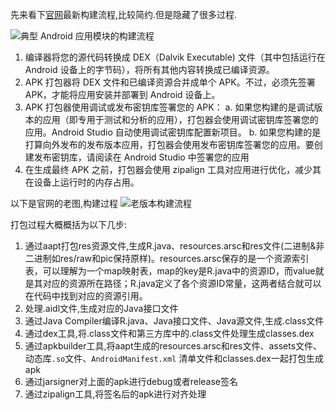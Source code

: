 
先来看下[官网](https://developer.android.com/studio/build/index.html?hl=zh-cn#build-process)最新构建流程,比较简约.但是隐藏了很多过程.

![典型 Android 应用模块的构建流程](https://raw.githubusercontent.com/xfhy/Android-Notes/master/Images/%E5%85%B8%E5%9E%8BAndroid%E5%BA%94%E7%94%A8%E6%A8%A1%E5%9D%97%E7%9A%84%E6%9E%84%E5%BB%BA%E6%B5%81%E7%A8%8B.png)

1. 编译器将您的源代码转换成 DEX（Dalvik Executable) 文件（其中包括运行在 Android 设备上的字节码），将所有其他内容转换成已编译资源。
2. APK 打包器将 DEX 文件和已编译资源合并成单个 APK。不过，必须先签署 APK，才能将应用安装并部署到 Android 设备上。
3. APK 打包器使用调试或发布密钥库签署您的 APK：
    a. 如果您构建的是调试版本的应用（即专用于测试和分析的应用），打包器会使用调试密钥库签署您的应用。Android Studio 自动使用调试密钥库配置新项目。
    b. 如果您构建的是打算向外发布的发布版本应用，打包器会使用发布密钥库签署您的应用。要创建发布密钥库，请阅读在 Android Studio 中签署您的应用
4. 在生成最终 APK 之前，打包器会使用 zipalign 工具对应用进行优化，减少其在设备上运行时的内存占用。

以下是官网的老图,构建过程
![老版本构建流程](https://s1.ax1x.com/2020/07/30/aM3qWd.png)

打包过程大概概括为以下几步:

1. 通过aapt打包res资源文件,生成R.java、resources.arsc和res文件(二进制&非二进制如res/raw和pic保持原样)。resources.arsc保存的是一个资源索引表，可以理解为一个map映射表，map的key是R.java中的资源ID，而value就是其对应的资源所在路径；R.java定义了各个资源ID常量，这两者结合就可以在代码中找到对应的资源引用。
2. 处理.aidl文件,生成对应的Java接口文件
3. 通过Java Compiler编译R.java、Java接口文件、Java源文件,生成.class文件
4. 通过dex工具,将.class文件和第三方库中的.class文件处理生成classes.dex
5. 通过apkbuilder工具,将aapt生成的resources.arsc和res文件、assets文件、动态库`.so`文件、`AndroidManifest.xml` 清单文件和classes.dex一起打包生成apk
6. 通过jarsigner对上面的apk进行debug或者release签名
7. 通过zipalign工具,将签名后的apk进行对齐处理

